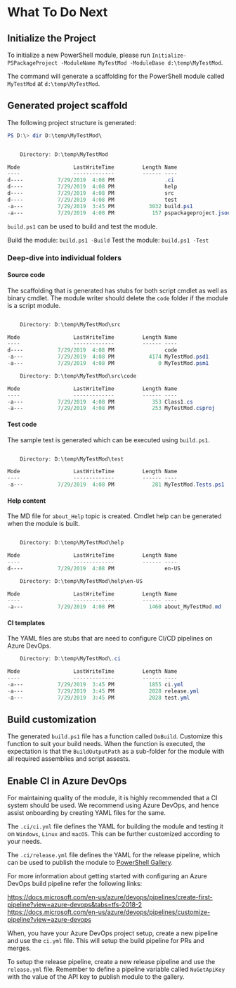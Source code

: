 # What To Do Next

## Initialize the Project

To initialize a new PowerShell module, please run `Initialize-PSPackageProject -ModuleName MyTestMod -ModuleBase d:\temp\MyTestMod`.

The command will generate a scaffolding for the PowerShell module called `MyTestMod` at `d:\temp\MyTestMod`.

## Generated project scaffold

The following project structure is generated:

```PowerShell
PS D:\> dir D:\temp\MyTestMod\


    Directory: D:\temp\MyTestMod

Mode                 LastWriteTime         Length Name
----                 -------------         ------ ----
d----           7/29/2019  4:08 PM                .ci
d----           7/29/2019  4:08 PM                help
d----           7/29/2019  4:08 PM                src
d----           7/29/2019  4:08 PM                test
-a---           7/29/2019  3:45 PM           3032 build.ps1
-a---           7/29/2019  4:08 PM            157 pspackageproject.json
```

`build.ps1` can be used to build and test the module.

Build the module: `build.ps1 -Build`
Test the module: `build.ps1 -Test`

### Deep-dive into individual folders

#### Source code

The scaffolding that is generated has stubs for both script cmdlet as well as binary cmdlet.
The module writer should delete the `code` folder if the module is a script module.

```PowerShell

    Directory: D:\temp\MyTestMod\src

Mode                 LastWriteTime         Length Name
----                 -------------         ------ ----
d----           7/29/2019  4:08 PM                code
-a---           7/29/2019  4:08 PM           4174 MyTestMod.psd1
-a---           7/29/2019  4:08 PM              0 MyTestMod.psm1

    Directory: D:\temp\MyTestMod\src\code

Mode                 LastWriteTime         Length Name
----                 -------------         ------ ----
-a---           7/29/2019  4:08 PM            353 Class1.cs
-a---           7/29/2019  4:08 PM            253 MyTestMod.csproj

```

#### Test code

The sample test is generated which can be executed using `build.ps1`.

```PowerShell

    Directory: D:\temp\MyTestMod\test

Mode                 LastWriteTime         Length Name
----                 -------------         ------ ----
-a---           7/29/2019  4:08 PM            281 MyTestMod.Tests.ps1

```

#### Help content

The MD file for `about_Help` topic is created.
Cmdlet help can be generated when the module is built.

```PowerShell

    Directory: D:\temp\MyTestMod\help

Mode                 LastWriteTime         Length Name
----                 -------------         ------ ----
d----           7/29/2019  4:08 PM                en-US

    Directory: D:\temp\MyTestMod\help\en-US

Mode                 LastWriteTime         Length Name
----                 -------------         ------ ----
-a---           7/29/2019  4:08 PM           1460 about_MyTestMod.md

```

#### CI templates

The YAML files are stubs that are need to configure CI/CD pipelines on Azure DevOps.

```PowerShell
    Directory: D:\temp\MyTestMod\.ci

Mode                 LastWriteTime         Length Name
----                 -------------         ------ ----
-a---           7/29/2019  3:45 PM           1855 ci.yml
-a---           7/29/2019  3:45 PM           2028 release.yml
-a---           7/29/2019  3:45 PM           2028 test.yml

```

## Build customization

The generated `build.ps1` file has a function called `DoBuild`.
Customize this function to suit your build needs.
When the function is executed, the expectation is that the `BuildOutputPath` as a sub-folder for the module with all required assemblies and script assests.

## Enable CI in Azure DevOps

For maintaining quality of the module, it is highly recommended that a CI system should be used.
We recommend using Azure DevOps, and hence assist onboarding by creating YAML files for the same.

The `.ci/ci.yml` file defines the YAML for building the module and testing it on `Windows`, `Linux` and `macOS`.
This can be further customized according to your needs.

The `.ci/release.yml` file defines the YAML for the release pipeline, which can be used to publish the module to [PowerShell Gallery](https://www.powershellgallery.com).

For more information about getting started with configuring an Azure DevOps build pipeline refer the following links:

https://docs.microsoft.com/en-us/azure/devops/pipelines/create-first-pipeline?view=azure-devops&tabs=tfs-2018-2
https://docs.microsoft.com/en-us/azure/devops/pipelines/customize-pipeline?view=azure-devops

When, you have your Azure DevOps project setup, create a new pipeline and use the `ci.yml` file.
This will setup the build pipeline for PRs and merges.

To setup the release pipeline, create a new release pipeline and use the `release.yml` file.
Remember to define a pipeline variable called `NuGetApiKey` with the value of the API key to publish module to the gallery.
